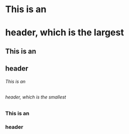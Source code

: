 # This is an <h1> header, which is the largest
## This is an <h2> header
###### This is an <h6> header, which is the smallest
### This is an <h3> header

